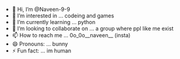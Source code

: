 - 👋 Hi, I’m @Naveen-9-9
- 👀 I’m interested in ... codeing and games
- 🌱 I’m currently learning ... python 
- 💞️ I’m looking to collaborate on ... a group where ppl like me exist
- 📫 How to reach me ... 0o_0o__naveen__ (insta)
- 😄 Pronouns: ... bunny
- ⚡ Fun fact: ... im human 

<!---
Naveen-9-9/Naveen-9-9 is a ✨ special ✨ repository because its `README.md` (this file) appears on your GitHub profile.
You can click the Preview link to take a look at your changes.
--->

